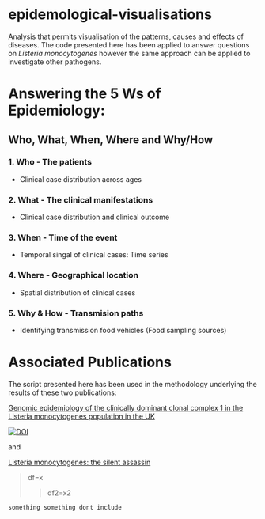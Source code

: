 # epidemological-visualisations
Analysis that permits visualisation of the patterns, causes and effects of diseases. The code presented here has been applied to answer questions on *Listeria monocytogenes* however the same approach can be applied to investigate other pathogens.


# Answering the 5 Ws of Epidemiology: 
## Who, What, When, Where and Why/How

### 1. Who - The patients
   * Clinical case distribution across ages

### 2. What - The clinical manifestations
   * Clinical case distribution and clinical outcome 
   
### 3. When - Time of the event
   * Temporal singal of clinical cases: Time series
  
### 4. Where - Geographical location
   * Spatial distribution of clinical cases

### 5. Why & How - Transmision paths
  * Identifying transmission food vehicles (Food sampling sources)

# Associated Publications
The script presented here has been used in the methodology underlying the results of these two publications:

[Genomic epidemiology of the clinically dominant clonal complex 1 in the Listeria monocytogenes population in the UK](https://www.microbiologyresearch.org/content/journal/mgen/10.1099/mgen.0.001155)



[![DOI](https://zenodo.org/badge/DOI/10.5281/mgen.0.001155.svg)](https://doi.org/10.1099/mgen.0.001155)


and


[Listeria monocytogenes: the silent assassin](https://www.microbiologyresearch.org/content/journal/jmm/10.1099/jmm.0.001800)

>df=x
>>df2=x2
```
something something dont include
```
